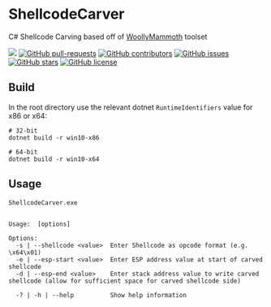 # ShellcodeCarver
C# Shellcode Carving based off of [WoollyMammoth](https://github.com/ins1gn1a/WoollyMammoth) toolset

![](https://img.shields.io/maintenance/yes/2021.svg)
[![GitHub pull-requests](https://img.shields.io/github/issues-pr/ins1gn1a/ShellcodeCarver.svg)](https://GitHub.com/ins1gn1a/ShellcodeCarver/pulls/)
[![GitHub contributors](https://img.shields.io/github/contributors/ins1gn1a/ShellcodeCarver.svg)](https://GitHub.com/ins1gn1a/ShellcodeCarver/graphs/contributors/)
[![GitHub issues](https://img.shields.io/github/issues/ins1gn1a/ShellcodeCarver)](https://github.com/ins1gn1a/ShellcodeCarver/issues)
[![GitHub stars](https://img.shields.io/github/stars/ins1gn1a/ShellcodeCarver)](https://github.com/ins1gn1a/ShellcodeCarver/stargazers)
[![GitHub license](https://img.shields.io/github/license/ins1gn1a/ShellcodeCarver)](https://github.com/ins1gn1a/ShellcodeCarver/blob/master/LICENSE)

## Build
In the root directory use the relevant dotnet `RuntimeIdentifiers` value for x86 or x64:
```
# 32-bit
dotnet build -r win10-x86

# 64-bit
dotnet build -r win10-x64
```


## Usage

```
ShellcodeCarver.exe


Usage:  [options]

Options:
  -s | --shellcode <value>  Enter Shellcode as opcode format (e.g. \x64\x01)
  -e | --esp-start <value>  Enter ESP address value at start of carved shellcode
  -d | --esp-end <value>    Enter stack address value to write carved shellcode (allow for sufficient space for carved shellcode side)

  -? | -h | --help          Show help information
  ```
